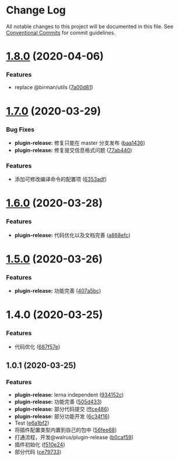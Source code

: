 # Change Log

All notable changes to this project will be documented in this file.
See [Conventional Commits](https://conventionalcommits.org) for commit guidelines.

# [1.8.0](https://github.com/walrusjs/plugins/compare/@walrus/plugin-release@1.7.0...@walrus/plugin-release@1.8.0) (2020-04-06)

### Features

- replace @birman/utils ([7a00d81](https://github.com/walrusjs/plugins/commit/7a00d81f4c85249e37686d8b9b5905db9968f5a1))

# [1.7.0](https://github.com/walrusjs/plugins/compare/@walrus/plugin-release@1.6.0...@walrus/plugin-release@1.7.0) (2020-03-29)

### Bug Fixes

- **plugin-release:** 修复只能在 master 分支发布 ([baa1436](https://github.com/walrusjs/plugins/commit/baa1436918ef5a07e16c2efe5a88e761a200d296))
- **plugin-release:** 修复提交信息格式问题 ([77ab440](https://github.com/walrusjs/plugins/commit/77ab44091a5051b10c03bba2786a77f244f80418))

### Features

- 添加可修改编译命令的配置项 ([6353adf](https://github.com/walrusjs/plugins/commit/6353adf10c4803acfe33965f56386ae760e40120))

# [1.6.0](https://github.com/walrusjs/plugins/compare/@walrus/plugin-release@1.5.0...@walrus/plugin-release@1.6.0) (2020-03-28)

### Features

- **plugin-release:** 代码优化以及文档完善 ([a868efc](https://github.com/walrusjs/plugins/commit/a868efcfc1824e6086fcb6e9e8bd659b0ff31414))

# [1.5.0](https://github.com/walrusjs/plugins/compare/@walrus/plugin-release@1.4.0...@walrus/plugin-release@1.5.0) (2020-03-26)

### Features

- **plugin-release:** 功能完善 ([407a5bc](https://github.com/walrusjs/plugins/commit/407a5bceb1eb341a11a20d5661bbc9b31b047998))

# 1.4.0 (2020-03-25)

### Features

- 代码优化 ([687f57e](https://github.com/walrusjs/plugins/commit/687f57e5b5068fd5f77be5b7e0dbc178d04314d0))

## 1.0.1 (2020-03-25)

### Features

- **plugin-release:** lerna independent ([934152c](https://github.com/walrusjs/plugins/commit/934152c0542ad303e710536961b159b573334c06))
- **plugin-release:** 功能完善 ([505d433](https://github.com/walrusjs/plugins/commit/505d433a2daa52d7e16d8fd9b39ce384d106e505))
- **plugin-release:** 部分代码提交 ([ffce486](https://github.com/walrusjs/plugins/commit/ffce486dd229acc7e521a83101810173f600dd44))
- **plugin-release:** 部分功能开发 ([6c34f16](https://github.com/walrusjs/plugins/commit/6c34f16b4d8fe83970e965dd0f50f18f9f805697))
- Test ([e6a1bf2](https://github.com/walrusjs/plugins/commit/e6a1bf290bf1461dc29cf0771d586d01dca140e3))
- 将插件配置类型内置到自己的包中 ([56fee68](https://github.com/walrusjs/plugins/commit/56fee684da4f5cf400dcff1bfbe513b55aa3eace))
- 打通流程，开发@walrus/plugin-release ([b0caf59](https://github.com/walrusjs/plugins/commit/b0caf59b615dd8d6dc46201aca547353cd81b24e))
- 插件初始化 ([f510e24](https://github.com/walrusjs/plugins/commit/f510e24139c284ed8b6aa00ed030bf286ae3e52c))
- 部分代码 ([ce79733](https://github.com/walrusjs/plugins/commit/ce79733ed8ed7ab0b852e973406b99453a598cf4))
